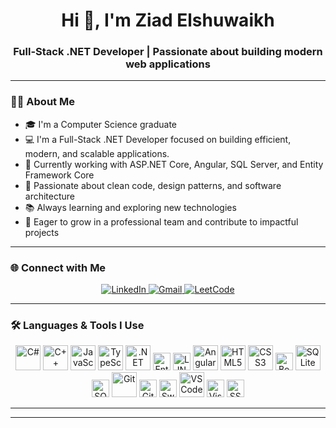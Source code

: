 <h1 align="center">Hi 👋, I'm Ziad Elshuwaikh</h1>
<h3 align="center">Full-Stack .NET Developer | Passionate about building modern web applications</h3>

---

### 👨‍💻 About Me

- 🎓 I'm a Computer Science graduate   
- 💻 I'm a Full-Stack .NET Developer focused on building efficient, modern, and scalable applications.  
- 🔭 Currently working with ASP.NET Core, Angular, SQL Server, and Entity Framework Core  
- 🧠 Passionate about clean code, design patterns, and software architecture  
- 📚 Always learning and exploring new technologies  
- 🚀 Eager to grow in a professional team and contribute to impactful projects  

---
### 🌐 Connect with Me

<div align="center">
  <a href="https://www.linkedin.com/in/ziad-elshuwaikh-692138209" target="_blank">
    <img src="https://img.shields.io/badge/LinkedIn-0077B5?style=for-the-badge&logo=linkedin&logoColor=white" alt="LinkedIn"/>
  </a>
  <a href="mailto:ziadelshuwaikh@gmail.com" target="_blank">
    <img src="https://img.shields.io/badge/Gmail-D14836?style=for-the-badge&logo=gmail&logoColor=white" alt="Gmail"/>
  </a>
  <a href="https://leetcode.com/u/ziad_elshuwaikh72/" target="_blank">
    <img src="https://img.shields.io/badge/LeetCode-FFA116?style=for-the-badge&logo=leetcode&logoColor=black" alt="LeetCode"/>
  </a>
</div>

---

### 🛠️ Languages & Tools I Use


<div align="center">
  
  <!-- Programming Languages -->
  <img src="https://cdn.jsdelivr.net/gh/devicons/devicon/icons/csharp/csharp-original.svg" height="40" alt="C#" title="C#" />
  <img src="https://cdn.jsdelivr.net/gh/devicons/devicon/icons/cplusplus/cplusplus-original.svg" height="40" alt="C++" title="C++" />
  <img src="https://cdn.jsdelivr.net/gh/devicons/devicon/icons/javascript/javascript-original.svg" height="40" alt="JavaScript" title="JavaScript" />
  <img src="https://cdn.jsdelivr.net/gh/devicons/devicon/icons/typescript/typescript-original.svg" height="40" alt="TypeScript" title="TypeScript" />

  <!-- Backend -->
  <img src="https://cdn.jsdelivr.net/gh/devicons/devicon/icons/dot-net/dot-net-original.svg" height="40" alt=".NET" title="ASP.NET Core" />
  <img src="https://img.shields.io/badge/Entity%20Framework-6DB33F?style=for-the-badge&logo=.net&logoColor=white" height="28" alt="Entity Framework Core" title="Entity Framework Core" />
  <img src="https://img.shields.io/badge/LINQ-512BD4?style=for-the-badge&logo=.net&logoColor=white" height="28" alt="LINQ" title="LINQ" />

  <!-- Frontend -->
  <img src="https://cdn.jsdelivr.net/gh/devicons/devicon/icons/angularjs/angularjs-original.svg" height="40" alt="Angular" title="Angular" />
  <img src="https://cdn.jsdelivr.net/gh/devicons/devicon/icons/html5/html5-original.svg" height="40" alt="HTML5" title="HTML5" />
  <img src="https://cdn.jsdelivr.net/gh/devicons/devicon/icons/css3/css3-original.svg" height="40" alt="CSS3" title="CSS3" />
  <img src="https://img.shields.io/badge/Bootstrap-7952B3?style=for-the-badge&logo=bootstrap&logoColor=white" height="28" alt="Bootstrap" title="Bootstrap" />

  <!-- Database -->
  <img src="https://cdn.jsdelivr.net/gh/devicons/devicon/icons/sqlite/sqlite-original.svg" height="40" alt="SQLite" title="SQLite" />
  <img src="https://img.shields.io/badge/SQL%20Server-CC2927?style=for-the-badge&logo=microsoftsqlserver&logoColor=white" height="28" alt="SQL Server" title="SQL Server" />

  <!-- Tools -->
  <img src="https://cdn.jsdelivr.net/gh/devicons/devicon/icons/git/git-original.svg" height="40" alt="Git" title="Git" />
  <img src="https://img.shields.io/badge/GitHub-181717?style=for-the-badge&logo=github&logoColor=white" height="28" alt="GitHub" title="GitHub" />
  <img src="https://img.shields.io/badge/Swagger-85EA2D?style=for-the-badge&logo=swagger&logoColor=black" height="28" alt="Swagger" title="Swagger" />
  <img src="https://cdn.jsdelivr.net/gh/devicons/devicon/icons/vscode/vscode-original.svg" height="40" alt="VS Code" title="VS Code" />
  <img src="https://img.shields.io/badge/Visual%20Studio-5C2D91?style=for-the-badge&logo=visualstudio&logoColor=white" height="28" alt="Visual Studio" title="Visual Studio" />
  <img src="https://img.shields.io/badge/SSMS-0078D7?style=for-the-badge&logo=microsoft&logoColor=white" height="28" alt="SSMS" title="SSMS" />

</div>


---

---







